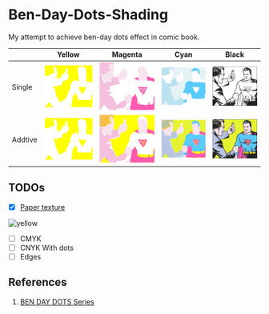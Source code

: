 # Ben-Day-Dots-Shading
My attempt to achieve ben-day dots effect in comic book.

|  | Yellow | Magenta | Cyan | Black |
| --- | --- | --- | --- | --- |
| Single | ![yellow single pass](images/yellow-s.jpg) | ![magenta single pass](images/magenta-s.jpg) | ![cyan single pass](images/cyan-s.jpg) | ![black single pass](images/black-s.jpg) |
|Addtive | ![yellow single pass](images/yellow-s.jpg) | ![magenta single pass](images/magenta-a.jpg) | ![cyan single pass](images/cyan-a.jpg) | ![black single pass](images/black-a.jpg) |

## TODOs
- [x] [Paper texture](shaders/paper.glsl)

![yellow](images/blend-paper.png)

- [ ] CMYK
- [ ] CNYK With dots
- [ ] Edges 

## References
1. [BEN DAY DOTS Series](https://legionofandy.com/2013/06/03/roy-lichtenstein-the-man-who-didnt-paint-benday-dots/)